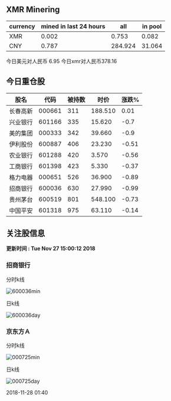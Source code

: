 ## XMR Minering

|currency|mined in last 24 hours|all|in pool|
|---|---|---|---|
|XMR|0.002|0.753|0.082|
|CNY|0.787|284.924|31.064|

今日美元对人民币 6.95	今日xmr对人民币378.16


## 今日重仓股 

|股名|代码|被持数|时价|涨跌%|
|---|---|---|---|---|
|长春高新|000661|311|188.510|0.01|
|兴业银行|601166|335|15.620|-0.7|
|美的集团|000333|342|39.660|-0.9|
|伊利股份|600887|406|23.230|-0.51|
|农业银行|601288|420|3.570|-0.56|
|工商银行|601398|423|5.330|-0.37|
|格力电器|000651|526|36.900|-0.89|
|招商银行|600036|630|27.990|-0.99|
|贵州茅台|600519|801|548.100|-0.73|
|中国平安|601318|975|63.110|-0.14|

## 关注股信息
**更新时间 : Tue Nov 27 15:00:12 2018**
### 招商银行 
分时k线

![600036min](http://image.sinajs.cn/newchart/min/n/sh600036.gif)

日k线

![600036day](http://image.sinajs.cn/newchart/daily/n/sh600036.gif)

### 京东方Ａ 
分时k线

![000725min](http://image.sinajs.cn/newchart/min/n/sz000725.gif)

日k线

![000725day](http://image.sinajs.cn/newchart/daily/n/sz000725.gif)

2018-11-28 01:40